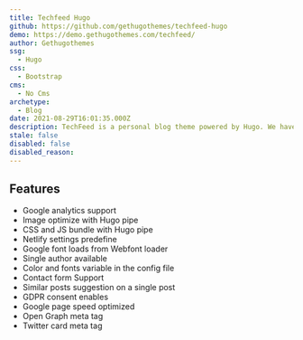 ```yaml
---
title: Techfeed Hugo
github: https://github.com/gethugothemes/techfeed-hugo
demo: https://demo.gethugothemes.com/techfeed/
author: Gethugothemes
ssg:
  - Hugo
css:
  - Bootstrap
cms:
  - No Cms
archetype:
  - Blog
date: 2021-08-29T16:01:35.000Z
description: TechFeed is a personal blog theme powered by Hugo. We have created this theme based on Bootstrap 5. It gives a Responsive, Fast, and Smooth experience to the user.
stale: false
disabled: false
disabled_reason:
---
```


## Features

* Google analytics support
* Image optimize with Hugo pipe
* CSS and JS bundle with Hugo pipe
* Netlify settings predefine
* Google font loads from Webfont loader
* Single author available
* Color and fonts variable in the config file
* Contact form Support
* Similar posts suggestion on a single post
* GDPR consent enables
* Google page speed optimized
* Open Graph meta tag
* Twitter card meta tag